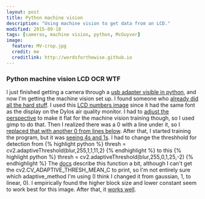 ```yaml
---
layout: post
title: Python machine vision
description: "Using machine vision to get data from an LCD."
modified: 2015-09-18
tags: [cameras, machine vision, python, McGuyver]
image:
  feature: MV-crop.jpg
  credit: me
  creditlink: http://wordsforthewise.github.io
---
```


### Python machine vision LCD OCR WTF

I just finished getting a camera through a <a href="http://wordsforthewise.github.io/easyCAP" target="_blank">usb adapter visible in python</a>, and now I'm getting the machine vision set up.  I found someone who <a href="">already did all the hard stuff</a>.  I used this <a href="http://dangerousprototypes.com/docs/File:Lcd-numbers.jpg" target="_blank">LCD numbers image</a> since it had the same font as the display on the Dylos air quality monitor.  I had to <a href="persp.png">adjust the perspective</a> to make it flat for the machine vision training though, so I used gimp to do that.  Then I realized there was a 0 with a line under it, so I <a href="bad0.png">replaced that with another 0 from lines below</a>.  After that, I started training the program, but it was <a href="4-1.png">seeing 4s and 1s</a>.  I had to change the threshhold for detection from 
{% highlight python %}
thresh = cv2.adaptiveThreshold(blur,255,1,1,11,2)
{% endhighlight %}
to this
{% highlight python %}
thresh = cv2.adaptiveThreshold(blur,255,0,1,25,-2)
{% endhighlight %}
The <a href="http://docs.opencv.org/modules/imgproc/doc/miscellaneous_transformations.html" target="_blank">docs</a> describe this function a bit, although I can't get the cv2.CV_ADAPTIVE_THRESH_MEAN_C to print, so I'm not entirely sure which adaptive_method I'm using (I think I changed it from gaussian, 1, to linear, 0).  I empirically found the higher block size and lower constant seem to work best for this image.  After that, it <a href="images/yay.png">works well</a>.
